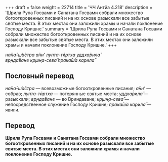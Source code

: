 +++
draft = false
weight = 22714
title = 'ЧЧ Антйа 4.218'
description = 'Шрила Рупа Госвами и Санатана Госвами собрали множество богооткровенных писаний и на их основе разыскали все забытые святые места. В этих местах они заложили храмы и начали поклонение Господу Кришне.'
summary = 'Шрила Рупа Госвами и Санатана Госвами собрали множество богооткровенных писаний и на их основе разыскали все забытые святые места. В этих местах они заложили храмы и начали поклонение Господу Кришне.'
+++

_на̄на̄-ш́а̄стра а̄ни’ лупта-тӣртха уддха̄рила̄  
вр̣нда̄ване кр̣шн̣а-сева̄ прака̄ш́а карила̄_

## Пословный перевод

_на̄на̄_\-_ш́а̄стра_ — всевозможные богооткровенные писания; _а̄ни’_ — собрав; _лупта_\-_тӣртха_ — потерянные святые места; _уддха̄рила̄_ — разыскали; _вр̣нда̄ване_ — во Вриндаване; _кр̣шн̣а_\-_сева̄_ — непосредственное служение Господу Кришне; _прака̄ш́а_ _карила̄_ — явили.

## Перевод

**Шрила Рупа Госвами и Санатана Госвами собрали множество богооткровенных писаний и на их основе разыскали все забытые святые места. В этих местах они заложили храмы и начали поклонение Господу Кришне.**
